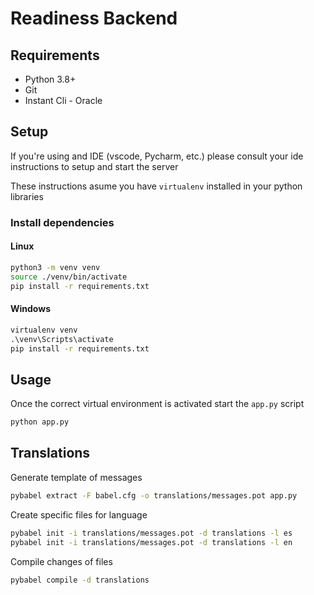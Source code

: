 # Readiness Backend

## Requirements

- Python 3.8+ 
- Git
- Instant Cli - Oracle

## Setup

If you're using and IDE (vscode, Pycharm, etc.) please consult your ide instructions to setup and start the server

These instructions asume you have `virtualenv` installed in your python libraries

### Install dependencies

#### Linux

```bash
python3 -m venv venv
source ./venv/bin/activate
pip install -r requirements.txt
```

#### Windows

```cmd
virtualenv venv
.\venv\Scripts\activate
pip install -r requirements.txt
```

## Usage 

Once the correct virtual environment is activated start the `app.py` script

```bash
python app.py
```

## Translations
Generate template of messages
```bash
pybabel extract -F babel.cfg -o translations/messages.pot app.py
```
Create specific files for language
```bash
pybabel init -i translations/messages.pot -d translations -l es
pybabel init -i translations/messages.pot -d translations -l en
```
Compile changes of files
```bash
pybabel compile -d translations  
```
